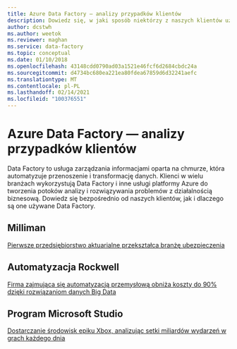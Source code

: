 ```yaml
---
title: Azure Data Factory — analizy przypadków klientów
description: Dowiedz się, w jaki sposób niektórzy z naszych klientów używają Azure Data Factory.
author: dcstwh
ms.author: weetok
ms.reviewer: maghan
ms.service: data-factory
ms.topic: conceptual
ms.date: 01/10/2018
ms.openlocfilehash: 43148cdd0790ad03a1521e46fcf6d2684cbdc24a
ms.sourcegitcommit: d4734bc680ea221ea80fdea67859d6d32241aefc
ms.translationtype: MT
ms.contentlocale: pl-PL
ms.lasthandoff: 02/14/2021
ms.locfileid: "100376551"
---
```

# <a name="azure-data-factory---customer-case-studies"></a>Azure Data Factory — analizy przypadków klientów
Data Factory to usługa zarządzania informacjami oparta na chmurze, która automatyzuje przenoszenie i transformację danych. Klienci w wielu branżach wykorzystują Data Factory i inne usługi platformy Azure do tworzenia potoków analizy i rozwiązywania problemów z działalnością biznesową.  Dowiedz się bezpośrednio od naszych klientów, jak i dlaczego są one używane Data Factory.

## <a name="milliman"></a>Milliman
[Pierwsze przedsiębiorstwo aktuarialne przekształca branżę ubezpieczenia](https://customers.microsoft.com/en-us/story/732463-top-actuarial-firm-transforms-the-insurance-industry-w)

## <a name="rockwell-automation"></a>Automatyzacja Rockwell
[Firma zajmująca się automatyzacją przemysłową obniża koszty do 90% dzięki rozwiązaniom danych Big Data](https://customers.microsoft.com/en-us/story/726192-industrial-automation-firm-cuts-costs-up-to-90-percent)

## <a name="microsoft-studio"></a>Program Microsoft Studio
[Dostarczanie środowisk epiku Xbox, analizując setki miliardów wydarzeń w grach każdego dnia](https://customers.microsoft.com/en-us/story/xboxunlimited)
